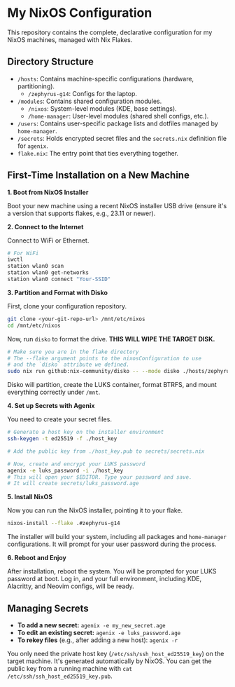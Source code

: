# My NixOS Configuration

This repository contains the complete, declarative configuration for my NixOS machines, managed with Nix Flakes.

## Directory Structure

-   `/hosts`: Contains machine-specific configurations (hardware, partitioning).
    -   `/zephyrus-g14`: Configs for the laptop.
-   `/modules`: Contains shared configuration modules.
    -   `/nixos`: System-level modules (KDE, base settings).
    -   `/home-manager`: User-level modules (shared shell configs, etc.).
-   `/users`: Contains user-specific package lists and dotfiles managed by `home-manager`.
-   `/secrets`: Holds encrypted secret files and the `secrets.nix` definition file for `agenix`.
-   `flake.nix`: The entry point that ties everything together.

## First-Time Installation on a New Machine

**1. Boot from NixOS Installer**

Boot your new machine using a recent NixOS installer USB drive (ensure it's a version that supports flakes, e.g., 23.11 or newer).

**2. Connect to the Internet**

Connect to WiFi or Ethernet.

```bash
# For WiFi
iwctl
station wlan0 scan
station wlan0 get-networks
station wlan0 connect "Your-SSID"
```

**3. Partition and Format with Disko**

First, clone your configuration repository.

```bash
git clone <your-git-repo-url> /mnt/etc/nixos
cd /mnt/etc/nixos
```

Now, run `disko` to format the drive. **THIS WILL WIPE THE TARGET DISK.**

```bash
# Make sure you are in the flake directory
# The --flake argument points to the nixosConfiguration to use
# and the `disko` attribute we defined.
sudo nix run github:nix-community/disko -- --mode disko ./hosts/zephyrus-g14#disko
```

Disko will partition, create the LUKS container, format BTRFS, and mount everything correctly under `/mnt`.

**4. Set up Secrets with Agenix**

You need to create your secret files.

```bash
# Generate a host key on the installer environment
ssh-keygen -t ed25519 -f ./host_key

# Add the public key from ./host_key.pub to secrets/secrets.nix

# Now, create and encrypt your LUKS password
agenix -e luks_password -i ./host_key
# This will open your $EDITOR. Type your password and save.
# It will create secrets/luks_password.age
```

**5. Install NixOS**

Now you can run the NixOS installer, pointing it to your flake.

```bash
nixos-install --flake .#zephyrus-g14
```

The installer will build your system, including all packages and `home-manager` configurations. It will prompt for your user password during the process.

**6. Reboot and Enjoy**

After installation, reboot the system. You will be prompted for your LUKS password at boot. Log in, and your full environment, including KDE, Alacritty, and Neovim configs, will be ready.

## Managing Secrets

-   **To add a new secret:** `agenix -e my_new_secret.age`
-   **To edit an existing secret:** `agenix -e luks_password.age`
-   **To rekey files** (e.g., after adding a new host): `agenix -r`

You only need the private host key (`/etc/ssh/ssh_host_ed25519_key`) on the target machine. It's generated automatically by NixOS. You can get the public key from a running machine with `cat /etc/ssh/ssh_host_ed25519_key.pub`.